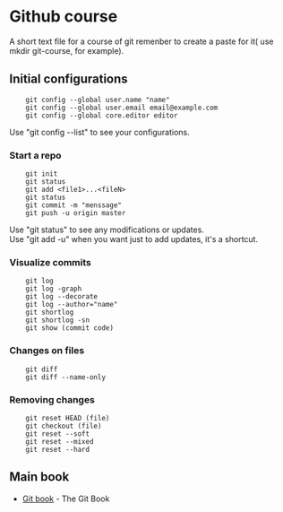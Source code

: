 # Github course

A short text file for a course of git remenber to create a paste for it( use mkdir git-course, for example).

## Initial configurations

```
	git config --global user.name "name"
	git config --global user.email email@example.com
	git config --global core.editor editor
```

Use "git config --list" to see your configurations.

### Start a repo

```
 	git init
 	git status
 	git add <file1>...<fileN>
	git status
 	git commit -m "menssage"
 	git push -u origin master 
```

Use "git status" to see any modifications or updates.<br>
Use "git add -u" when you want just to add updates, it's a shortcut.


### Visualize commits

```
	git log
	git log -graph
	git log --decorate
	git log --author="name"
	git shortlog
	git shortlog -sn
	git show (commit code) 
```

### Changes on files

```
	git diff
	git diff --name-only
```

### Removing changes

```
	git reset HEAD (file)
	git checkout (file)
	git reset --soft
	git reset --mixed
	git reset --hard
```

## Main book
* [Git book](https://git-scm.com/book/en/v2) - The Git Book
